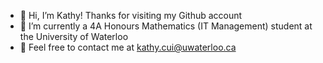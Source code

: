 - 👋 Hi, I’m Kathy! Thanks for visiting my Github account
- 🌱 I’m currently a 4A Honours Mathematics (IT Management) student at the University of Waterloo
- 👀 Feel free to contact me at kathy.cui@uwaterloo.ca
